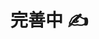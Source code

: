 # 完善中 ✍️

<!-- # 安装

## npm

```code
npm i ladder-ui -D
```

## yarn

```code
yarn add ladder-ui -D
```

## 项目内引入

```code
  import LadderUI from 'ladder-ui'

  import 'ladder-ui/lib/index.css'

  Vue.use(LadderUI)
``` -->
